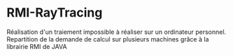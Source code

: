 # RMI-RayTracing
Réalisation d'un traiement impossible à réaliser sur un ordinateur personnel. Repartition de la demande de calcul sur plusieurs machines grâce à la librairie RMI de JAVA
